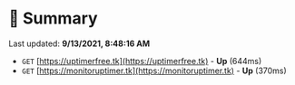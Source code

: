 # 📖 Summary
Last updated: **9/13/2021, 8:48:16 AM**

- `GET` [https://uptimerfree.tk](https://uptimerfree.tk) - **Up** (644ms)
- `GET` [https://monitoruptimer.tk](https://monitoruptimer.tk) - **Up** (370ms)
